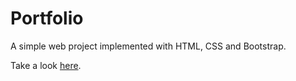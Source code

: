# Portfolio
A simple web project implemented with HTML, CSS and Bootstrap.

Take a look [here](https://rana-elkhouly.github.io/Portfolio/).
